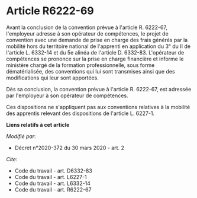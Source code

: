 # Article R6222-69

Avant la conclusion de la convention prévue à l'article R. 6222-67, l'employeur adresse à son opérateur de compétences, le
projet de convention avec une demande de prise en charge des frais générés par la mobilité hors du territoire national de
l'apprenti en application du 3° du II de l'article L. 6332-14 et du 5e alinéa de l'article D. 6332-83. L'opérateur de
compétences se prononce sur la prise en charge financière et informe le ministère chargé de la formation professionnelle,
sous forme dématérialisée, des conventions qui lui sont transmises ainsi que des modifications qui leur sont apportées.

Dès sa conclusion, la convention prévue à l'article R. 6222-67, est adressée par l'employeur à son opérateur de compétences.

Ces dispositions ne s'appliquent pas aux conventions relatives à la mobilité des apprentis relevant des dispositions de
l'article L. 6227-1.

**Liens relatifs à cet article**

_Modifié par_:

  - Décret n°2020-372 du 30 mars 2020 - art. 2

_Cite_:

  - Code du travail - art. D6332-83
  - Code du travail - art. L6227-1
  - Code du travail - art. L6332-14
  - Code du travail - art. R6222-67
